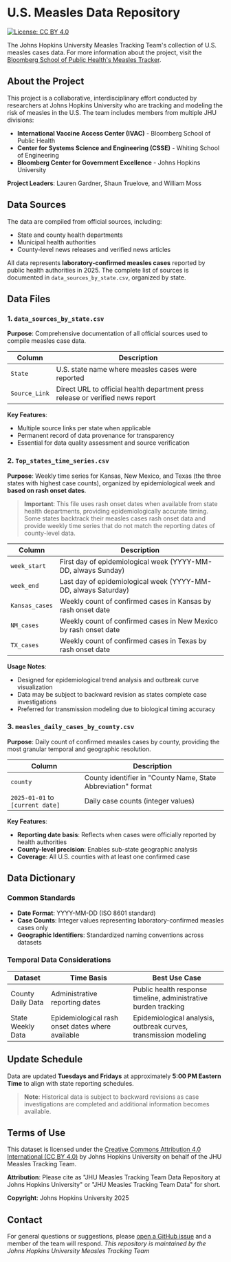 # U.S. Measles Data Repository

[![License: CC BY 4.0](https://img.shields.io/badge/License-CC%20BY%204.0-lightgrey.svg)](https://creativecommons.org/licenses/by/4.0/)

The Johns Hopkins University Measles Tracking Team's collection of U.S. measles cases data. For more information about the project, visit the [Bloomberg School of Public Health's Measles Tracker](https://example.com/measles-tracker).

## About the Project

This project is a collaborative, interdisciplinary effort conducted by researchers at Johns Hopkins University who are tracking and modeling the risk of measles in the U.S. The team includes members from multiple JHU divisions:

- **International Vaccine Access Center (IVAC)** - Bloomberg School of Public Health
- **Center for Systems Science and Engineering (CSSE)** - Whiting School of Engineering  
- **Bloomberg Center for Government Excellence** - Johns Hopkins University

**Project Leaders**: Lauren Gardner, Shaun Truelove, and William Moss

## Data Sources

The data are compiled from official sources, including:
- State and county health departments
- Municipal health authorities  
- County-level news releases and verified news articles

All data represents **laboratory-confirmed measles cases** reported by public health authorities in 2025. The complete list of sources is documented in `data_sources_by_state.csv`, organized by state.

## Data Files

### 1. `data_sources_by_state.csv`

**Purpose**: Comprehensive documentation of all official sources used to compile measles case data.

| Column | Description |
|--------|-------------|
| `State` | U.S. state name where measles cases were reported |
| `Source_Link` | Direct URL to official health department press release or verified news report |

**Key Features**:
- Multiple source links per state when applicable
- Permanent record of data provenance for transparency
- Essential for data quality assessment and source verification

### 2. `Top_states_time_series.csv`

**Purpose**: Weekly time series for Kansas, New Mexico, and Texas (the three states with highest case counts), organized by epidemiological week and **based on rash onset dates**.

> **Important**: This file uses rash onset dates when available from state health departments, providing epidemiologically accurate timing. Some states backtrack their measles cases rash onset data and provide weekly time series that do not match the reporting dates of county-level data.

| Column | Description |
|--------|-------------|
| `week_start` | First day of epidemiological week (YYYY-MM-DD, always Sunday) |
| `week_end` | Last day of epidemiological week (YYYY-MM-DD, always Saturday) |
| `Kansas_cases` | Weekly count of confirmed cases in Kansas by rash onset date |
| `NM_cases` | Weekly count of confirmed cases in New Mexico by rash onset date |
| `TX_cases` | Weekly count of confirmed cases in Texas by rash onset date |

**Usage Notes**: 
- Designed for epidemiological trend analysis and outbreak curve visualization
- Data may be subject to backward revision as states complete case investigations
- Preferred for transmission modeling due to biological timing accuracy

### 3. `measles_daily_cases_by_county.csv`

**Purpose**: Daily  count of confirmed measles cases by county, providing the most granular temporal and geographic resolution.

| Column | Description |
|--------|-------------|
| `county` | County identifier in "County Name, State Abbreviation" format |
| `2025-01-01` to `[current date]` | Daily case counts (integer values) |

**Key Features**:
- **Reporting date basis**: Reflects when cases were officially reported by health authorities
- **County-level precision**: Enables sub-state geographic analysis
- **Coverage**: All U.S. counties with at least one confirmed case

## Data Dictionary

### Common Standards
- **Date Format**: YYYY-MM-DD (ISO 8601 standard)
- **Case Counts**: Integer values representing laboratory-confirmed measles cases only
- **Geographic Identifiers**: Standardized naming conventions across datasets

### Temporal Data Considerations

| Dataset | Time Basis | Best Use Case |
|---------|------------|---------------|
| County Daily Data | Administrative reporting dates | Public health response timeline, administrative burden tracking |
| State Weekly Data | Epidemiological rash onset dates where available | Epidemiological analysis, outbreak curves, transmission modeling |

## Update Schedule

Data are updated **Tuesdays and Fridays** at approximately **5:00 PM Eastern Time** to align with state reporting schedules.

> **Note**: Historical data is subject to backward revisions as case investigations are completed and additional information becomes available.

## Terms of Use

This dataset is licensed under the [Creative Commons Attribution 4.0 International (CC BY 4.0)](https://creativecommons.org/licenses/by/4.0/) by Johns Hopkins University on behalf of the JHU Measles Tracking Team.

**Attribution**: Please cite as "JHU Measles Tracking Team Data Repository at Johns Hopkins University" or "JHU Measles Tracking Team Data" for short.

**Copyright**: Johns Hopkins University 2025

## Contact

For general questions or suggestions, please [open a GitHub issue](../../issues) and a member of the team will respond.
*This repository is maintained by the Johns Hopkins University Measles Tracking Team*
